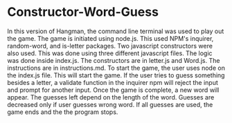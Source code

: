 # Constructor-Word-Guess

In this version of Hangman, the command line terminal was used to play out the game. The game is initiated using node.js. This used NPM's inquirer, random-word, and is-letter packages. Two javascript constructors were also used. This was done using three different javascript files. The logic was done inside index.js. The constructors are in letter.js and Word.js. The instructions are in instructions.md. To start the game, the user uses node on the index.js file. This will start the game. If the user tries to guess something besides a letter, a validate function in the inquirer npm will reject the input and prompt for another input. Once the game is complete, a new word will appear. The guesses left depend on the length of the word. Guesses are decreased only if user guesses wrong word. If all guesses are used, the game ends and the the program stops. 